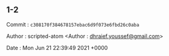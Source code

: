 ## 1-2 

 Commit : `c308170f384678157ebac6d9f073e6fbd26c0aba`

 Author : scripted-atom <Author : dhraief.youssef@gmail.com> 

 Date 	: Mon Jun 21 22:39:49 2021 +0000 


